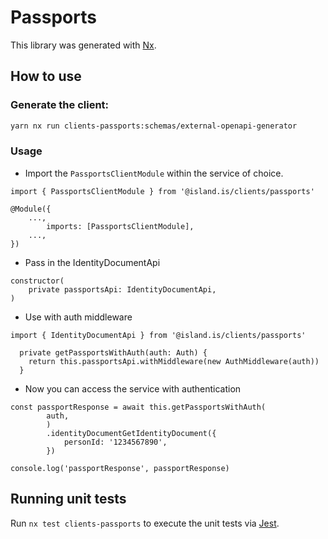 # Passports

This library was generated with [Nx](https://nx.dev).

## How to use

### Generate the client:

```sh
yarn nx run clients-passports:schemas/external-openapi-generator
```

### Usage

- Import the `PassportsClientModule` within the service of choice.

```
import { PassportsClientModule } from '@island.is/clients/passports'

@Module({
    ...,
        imports: [PassportsClientModule],
    ...,
})
```

- Pass in the IdentityDocumentApi

```
constructor(
    private passportsApi: IdentityDocumentApi,
)
```

- Use with auth middleware

```
import { IdentityDocumentApi } from '@island.is/clients/passports'

  private getPassportsWithAuth(auth: Auth) {
    return this.passportsApi.withMiddleware(new AuthMiddleware(auth))
  }
```

- Now you can access the service with authentication

```
const passportResponse = await this.getPassportsWithAuth(
        auth,
        )
        .identityDocumentGetIdentityDocument({
            personId: '1234567890',
        })

console.log('passportResponse', passportResponse)
```

## Running unit tests

Run `nx test clients-passports` to execute the unit tests via [Jest](https://jestjs.io).
